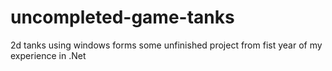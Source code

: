 # uncompleted-game-tanks
2d tanks using windows forms 
some unfinished project from fist year of my experience in .Net
